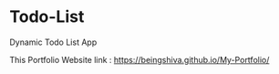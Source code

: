 # Todo-List
Dynamic Todo List App


This Portfolio Website link :  https://beingshiva.github.io/My-Portfolio/
